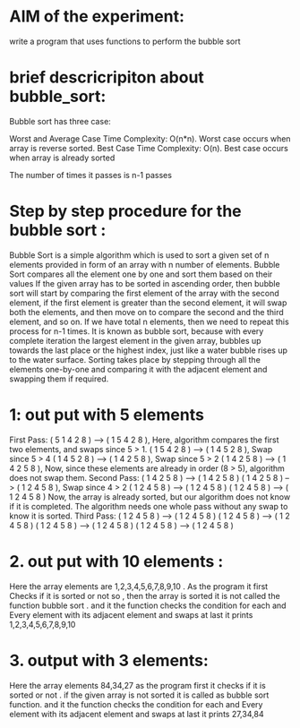 # AIM of the experiment:   
write a  program  that  uses  functions to perform  the bubble   sort

# brief descricripiton about bubble_sort:
Bubble  sort has  three  case:	

Worst and Average Case Time Complexity: O(n*n). Worst case occurs when array is reverse sorted.
Best Case Time Complexity: O(n). Best case occurs when array is already sorted
	
The number of times it passes  is n-1 passes


# Step by  step procedure for the bubble sort :

Bubble Sort is a simple algorithm which is used to sort a given set of n elements provided in form of an array with n number of elements. Bubble Sort compares all the element one by one and sort them based on their values
If the given array has to be sorted in ascending order, then bubble sort will start by comparing the first element of the array with the second element, if the first element is greater than the second element, it will swap both the elements, and then move on to compare the second and the third element, and so on.
If we have total n elements, then we need to repeat this process for n-1 times.
It is known as bubble sort, because with every complete iteration the largest element in the given array, bubbles up towards the last place or the highest index, just like a water bubble rises up to the water surface.
Sorting takes place by stepping through all the elements one-by-one and comparing it with the adjacent element and swapping them if required.
# 1:  out put  with  5  elements

First Pass:
( 5 1 4 2 8 ) –> ( 1 5 4 2 8 ), Here, algorithm compares the first two elements, and swaps since 5 > 1.
( 1 5 4 2 8 ) –>  ( 1 4 5 2 8 ), Swap since 5 > 4
( 1 4 5 2 8 ) –>  ( 1 4 2 5 8 ), Swap since 5 > 2
( 1 4 2 5 8 ) –> ( 1 4 2 5 8 ), Now, since these elements are already in order (8 > 5), algorithm does not swap them.
Second Pass:
( 1 4 2 5 8 ) –> ( 1 4 2 5 8 )
( 1 4 2 5 8 ) –> ( 1 2 4 5 8 ), Swap since 4 > 2
( 1 2 4 5 8 ) –> ( 1 2 4 5 8 )
( 1 2 4 5 8 ) –>  ( 1 2 4 5 8 )
Now, the array is already sorted, but our algorithm does not know if it is completed. The algorithm needs one whole pass without any swap to know it is sorted.
Third Pass:	
( 1 2 4 5 8 ) –> ( 1 2 4 5 8 )
( 1 2 4 5 8 ) –> ( 1 2 4 5 8 )
( 1 2 4 5 8 ) –> ( 1 2 4 5 8 )
( 1 2 4 5 8 ) –> ( 1 2 4 5 8 )
# 2. out put with 10  elements :
 Here the array elements are 1,2,3,4,5,6,7,8,9,10  .   As the   program  it first 
Checks  if it is sorted or not  so , then the array is sorted it is not called the function bubble sort . and it the function checks the condition  for each and
Every element with its adjacent element and swaps at last it prints 1,2,3,4,5,6,7,8,9,10
# 3. output with 3 elements:
Here the array elements 84,34,27  as the program first it checks if it is sorted or not . if the given array is not sorted it is called as bubble sort function. and it the function checks the condition  for each and
Every element with its adjacent element and swaps at last it prints
27,34,84



